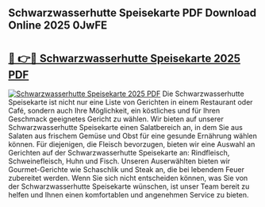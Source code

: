 ## Schwarzwasserhutte Speisekarte PDF Download Online 2025 0JwFE

# <h2><a href="http://gc7pmsv.nevu.top/?p=Schwarzwasserhutte+Speisekarte">🔗 👉🔴 Schwarzwasserhutte Speisekarte 2025 PDF</a></h2>

[![Schwarzwasserhutte Speisekarte 2025 PDF](https://i.imgur.com/dBaPXMq.png)](http://gc7pmsv.nevu.top/?p=Schwarzwasserhutte+Speisekarte)
Die Schwarzwasserhutte Speisekarte ist nicht nur eine Liste von Gerichten in einem Restaurant oder Café, sondern auch Ihre Möglichkeit, ein köstliches und für Ihren Geschmack geeignetes Gericht zu wählen. Wir bieten auf unserer Schwarzwasserhutte Speisekarte einen Salatbereich an, in dem Sie aus Salaten aus frischem Gemüse und Obst für eine gesunde Ernährung wählen können. Für diejenigen, die Fleisch bevorzugen, bieten wir eine Auswahl an Gerichten auf der Schwarzwasserhutte Speisekarte an: Rindfleisch, Schweinefleisch, Huhn und Fisch. Unseren Auserwählten bieten wir Gourmet-Gerichte wie Schaschlik und Steak an, die bei lebendem Feuer zubereitet werden. Wenn Sie sich nicht entscheiden können, was Sie von der Schwarzwasserhutte Speisekarte wünschen, ist unser Team bereit zu helfen und Ihnen einen komfortablen und angenehmen Service zu bieten.

